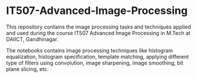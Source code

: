 # IT507-Advanced-Image-Processing

This repository contains the image processing tasks and techniques applied and used during the course IT507 Advanced Image Processing in M.Tech at DAIICT, Gandhinagar.

The notebooks contains image processing techniques like histogram equalization, histogram specification, template matching, applying different type of filters using convolution, image sharpening, image smoothing, bit plane slicing, etc.
